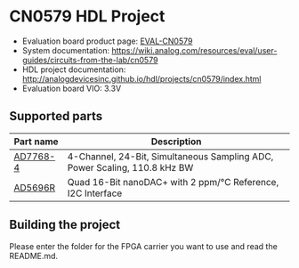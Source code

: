 # CN0579 HDL Project

- Evaluation board product page: [EVAL-CN0579](https://www.analog.com/cn0579)
- System documentation: https://wiki.analog.com/resources/eval/user-guides/circuits-from-the-lab/cn0579 
- HDL project documentation: http://analogdevicesinc.github.io/hdl/projects/cn0579/index.html
- Evaluation board VIO: 3.3V

## Supported parts

| Part name                               | Description                                               |
|-----------------------------------------|-----------------------------------------------------------|
| [AD7768-4](https://www.analog.com/AD7768-4) | 4-Channel, 24-Bit, Simultaneous Sampling ADC, Power Scaling, 110.8 kHz BW |
| [AD5696R](https://www.analog.com/AD5696R) | Quad 16-Bit nanoDAC+ with 2 ppm/°C Reference, I2C Interface |

## Building the project

Please enter the folder for the FPGA carrier you want to use and read the README.md.
